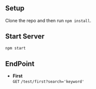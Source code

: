 ## Setup

Clone the repo and then run `npm install`.


## Start Server

```js
npm start
```

## EndPoint

* **First** <br>
`GET` `/test/first?search='keyword'`